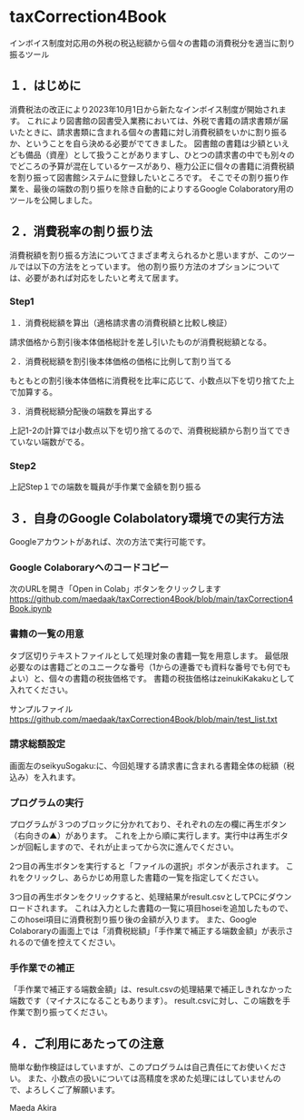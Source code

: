 # taxCorrection4Book
インボイス制度対応用の外税の税込総額から個々の書籍の消費税分を適当に割り振るツール

## １．はじめに
消費税法の改正により2023年10月1日から新たなインボイス制度が開始されます。
これにより図書館の図書受入業務においては、外税で書籍の請求書類が届いたときに、請求書類に含まれる個々の書籍に対し消費税額をいかに割り振るか、ということを自ら決める必要がでてきました。
図書館の書籍は少額といえども備品（資産）として扱うことがありますし、ひとつの請求書の中でも別々のでどころの予算が混在しているケースがあり、極力公正に個々の書籍に消費税額を割り振って図書館システムに登録したいところです。
そこでその割り振り作業を、最後の端数の割り振りを除き自動的によりするGoogle Colaboratory用のツールを公開しました。

## ２．消費税率の割り振り法
消費税額を割り振る方法についてさまざま考えられるかと思いますが、このツールでは以下の方法をとっています。
他の割り振り方法のオプションについては、必要があれば対応をしたいと考えて居ます。

### Step1 
１．消費税総額を算出（適格請求書の消費税額と比較し検証）


  請求価格から割引後本体価格総計を差し引いたものが消費税総額となる。 

２．消費税総額を割引後本体価格の価格に比例して割り当てる


  もともとの割引後本体価格に消費税を比率に応じて、小数点以下を切り捨てた上で加算する。

３．消費税総額分配後の端数を算出する


  上記1-2の計算では小数点以下を切り捨てるので、消費税総額から割り当てできていない端数がでる。 

### Step2 
上記Step１での端数を職員が手作業で金額を割り振る 

## ３．自身のGoogle Colabolatory環境での実行方法
Googleアカウントがあれば、次の方法で実行可能です。

### Google Colaboraryへのコードコピー
次のURLを開き「Open in Colab」ボタンをクリックします
https://github.com/maedaak/taxCorrection4Book/blob/main/taxCorrection4Book.ipynb

### 書籍の一覧の用意
タブ区切りテキストファイルとして処理対象の書籍一覧を用意します。
最低限必要なのは書籍ごとのユニークな番号（1からの連番でも資料な番号でも何でもよい）と、個々の書籍の税抜価格です。
書籍の税抜価格はzeinukiKakakuとして入れてください。

サンプルファイル
https://github.com/maedaak/taxCorrection4Book/blob/main/test_list.txt

### 請求総額設定
画面左のseikyuSogaku:に、今回処理する請求書に含まれる書籍全体の総額（税込み）を入れます。

### プログラムの実行
プログラムが３つのブロックに分かれており、それぞれの左の欄に再生ボタン（右向きの▲）があります。
これを上から順に実行します。実行中は再生ボタンが回転しますので、それが止まってから次に進んでください。

2つ目の再生ボタンを実行すると「ファイルの選択」ボタンが表示されます。
これをクリックし、あらかじめ用意した書籍の一覧を指定してください。

3つ目の再生ボタンをクリックすると、処理結果がresult.csvとしてPCにダウンロードされます。
これは入力とした書籍の一覧に項目hoseiを追加したもので、このhosei項目に消費税割り振り後の金額が入ります。
また、Google Colaboraryの画面上では「消費税総額」「手作業で補正する端数金額」が表示されるので値を控えてください。

### 手作業での補正
「手作業で補正する端数金額」は、result.csvの処理結果で補正しきれなかった端数です（マイナスになることもあります）。
result.csvに対し、この端数を手作業で割り振ってください。

## ４．ご利用にあたっての注意
簡単な動作検証はしていますが、このプログラムは自己責任にてお使いください。
また、小数点の扱いについては高精度を求めた処理にはしていませんので、よろしくご了解願います。

Maeda Akira


